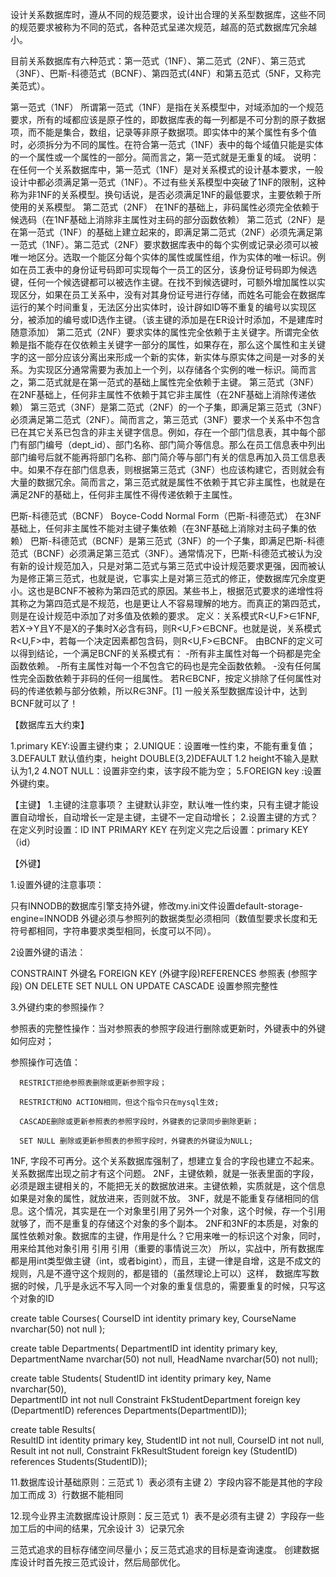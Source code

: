 设计关系数据库时，遵从不同的规范要求，设计出合理的关系型数据库，这些不同的规范要求被称为不同的范式，各种范式呈递次规范，越高的范式数据库冗余越小。

目前关系数据库有六种范式：第一范式（1NF）、第二范式（2NF）、第三范式（3NF）、巴斯-科德范式（BCNF）、第四范式(4NF）和第五范式（5NF，又称完美范式）。

第一范式（1NF）
所谓第一范式（1NF）是指在关系模型中，对域添加的一个规范要求，所有的域都应该是原子性的，即数据库表的每一列都是不可分割的原子数据项，而不能是集合，数组，记录等非原子数据项。即实体中的某个属性有多个值时，必须拆分为不同的属性。在符合第一范式（1NF）表中的每个域值只能是实体的一个属性或一个属性的一部分。简而言之，第一范式就是无重复的域。
说明：在任何一个关系数据库中，第一范式（1NF）是对关系模式的设计基本要求，一般设计中都必须满足第一范式（1NF）。不过有些关系模型中突破了1NF的限制，这种称为非1NF的关系模型。换句话说，是否必须满足1NF的最低要求，主要依赖于所使用的关系模型。
第二范式（2NF）
在1NF的基础上，非码属性必须完全依赖于候选码（在1NF基础上消除非主属性对主码的部分函数依赖）
第二范式（2NF）是在第一范式（1NF）的基础上建立起来的，即满足第二范式（2NF）必须先满足第一范式（1NF）。第二范式（2NF）要求数据库表中的每个实例或记录必须可以被唯一地区分。选取一个能区分每个实体的属性或属性组，作为实体的唯一标识。例如在员工表中的身份证号码即可实现每个一员工的区分，该身份证号码即为候选键，任何一个候选键都可以被选作主键。在找不到候选键时，可额外增加属性以实现区分，如果在员工关系中，没有对其身份证号进行存储，而姓名可能会在数据库运行的某个时间重复，无法区分出实体时，设计辟如ID等不重复的编号以实现区分，被添加的编号或ID选作主键。（该主键的添加是在ER设计时添加，不是建库时随意添加）
第二范式（2NF）要求实体的属性完全依赖于主关键字。所谓完全依赖是指不能存在仅依赖主关键字一部分的属性，如果存在，那么这个属性和主关键字的这一部分应该分离出来形成一个新的实体，新实体与原实体之间是一对多的关系。为实现区分通常需要为表加上一个列，以存储各个实例的唯一标识。简而言之，第二范式就是在第一范式的基础上属性完全依赖于主键。
第三范式（3NF）
在2NF基础上，任何非主属性不依赖于其它非主属性（在2NF基础上消除传递依赖）
第三范式（3NF）是第二范式（2NF）的一个子集，即满足第三范式（3NF）必须满足第二范式（2NF）。简而言之，第三范式（3NF）要求一个关系中不包含已在其它关系已包含的非主关键字信息。例如，存在一个部门信息表，其中每个部门有部门编号（dept_id）、部门名称、部门简介等信息。那么在员工信息表中列出部门编号后就不能再将部门名称、部门简介等与部门有关的信息再加入员工信息表中。如果不存在部门信息表，则根据第三范式（3NF）也应该构建它，否则就会有大量的数据冗余。简而言之，第三范式就是属性不依赖于其它非主属性，也就是在满足2NF的基础上，任何非主属性不得传递依赖于主属性。


巴斯-科德范式（BCNF）
Boyce-Codd Normal Form（巴斯-科德范式）
在3NF基础上，任何非主属性不能对主键子集依赖（在3NF基础上消除对主码子集的依赖）
巴斯-科德范式（BCNF）是第三范式（3NF）的一个子集，即满足巴斯-科德范式（BCNF）必须满足第三范式（3NF）。通常情况下，巴斯-科德范式被认为没有新的设计规范加入，只是对第二范式与第三范式中设计规范要求更强，因而被认为是修正第三范式，也就是说，它事实上是对第三范式的修正，使数据库冗余度更小。这也是BCNF不被称为第四范式的原因。某些书上，根据范式要求的递增性将其称之为第四范式是不规范，也是更让人不容易理解的地方。而真正的第四范式，则是在设计规范中添加了对多值及依赖的要求。
定义：关系模式R<U,F>∈1FNF,若X→Y且Y不是X的子集时X必含有码，则R<U,F>∈BCNF。也就是说，关系模式R<U,F>中，若每一个决定因素都包含码，则R<U,F>∈BCNF。
由BCNF的定义可以得到结论，一个满足BCNF的关系模式有：
-所有非主属性对每一个码都是完全函数依赖。
-所有主属性对每一个不包含它的码也是完全函数依赖。
-没有任何属性完全函数依赖于非码的任何一组属性。
若R∈BCNF，按定义排除了任何属性对码的传递依赖与部分依赖，所以R∈3NF。[1] 
一般关系型数据库设计中，达到BCNF就可以了！


【数据库五大约束】

1.primary KEY:设置主键约束；
2.UNIQUE：设置唯一性约束，不能有重复值；
3.DEFAULT 默认值约束，height DOUBLE(3,2)DEFAULT 1.2 height不输入是默认为1,2
4.NOT NULL：设置非空约束，该字段不能为空；
5.FOREIGN key :设置外键约束。


【主键】
1.主键的注意事项？
主键默认非空，默认唯一性约束，只有主键才能设置自动增长，自动增长一定是主键，主键不一定自动增长；
2.设置主键的方式？
在定义列时设置：ID INT PRIMARY KEY
在列定义完之后设置：primary KEY（id）

【外键】

1.设置外键的注意事项：   

只有INNODB的数据库引擎支持外键，修改my.ini文件设置default-storage-engine=INNODB    外键必须与参照列的数据类型必须相同（数值型要求长度和无符号都相同，字符串要求类型相同，长度可以不同）。

2设置外键的语法：

   CONSTRAINT 外键名 FOREIGN KEY (外键字段)REFERENCES 参照表 (参照字段)    ON DELETE SET NULL ON UPDATE CASCADE 设置参照完整性

3.外键约束的参照操作？  

  参照表的完整性操作：当对参照表的参照字段进行删除或更新时，外键表中的外键如何应对；   

参照操作可选值：

      RESTRICT拒绝参照表删除或更新参照字段；               

      RESTRICT和NO ACTION相同，但这个指令只在mysql生效;                

      CASCADE删除或更新参照表的参照字段时，外键表的记录同步删除更新；               

      SET NULL 删除或更新参照表的参照字段时，外键表的外键设为NULL;
      
      

1NF, 字段不可再分。这个关系数据库强制了，想建立复合的字段也建立不起来。关系数据库出现之前才有这个问题。
2NF，主键依赖，就是一张表里面的字段，必须是跟主键相关的，不能把无关的数据放进来。主键依赖，实质就是，这个信息如果是对象的属性，就放进来，否则就不放。
3NF，就是不能重复存储相同的信息。这个情况，其实是在一个对象里引用了另外一个对象，这个时候，存一个引用就够了，而不是重复的存储这个对象的多个副本。
2NF和3NF的本质是，对象的属性依赖对象。数据库的主键，作用是什么？它用来唯一的标识这个对象，同时，用来给其他对象引用 引用 引用（重要的事情说三次）
所以，实战中，所有数据库都是用int类型做主键（int，或者bigint），而且，主键一律是自增，这是不成文的规则，凡是不遵守这个规则的，都是错的（虽然理论上可以）这样，
数据库写数据的时候，几乎是永远不写入同一个对象的重复信息的，需要重复的时候，只写这个对象的ID

create table Courses(
	CourseID int identity primary key,
	CourseName nvarchar(50) not null
);

create table Departments( 
DepartmentID int identity primary key,	DepartmentName nvarchar(50) not null,	HeadName nvarchar(50) not null);

create table Students(	StudentID int identity primary key,	Name nvarchar(50),	
DepartmentID int not null	Constraint FkStudentDepartment foreign key (DepartmentID) references Departments(DepartmentID));

create table Results(	
ResultID int identity primary key,	StudentID int not null,	CourseID int not null,	Result int not null,
Constraint FkResultStudent foreign key  (StudentID) references Students(StudentID));

11.数据库设计基础原则：三范式
1）表必须有主键
2）字段内容不能是其他的字段加工而成
3）行数据不能相同

12.现今业界主流数据库设计原则：反三范式
1）表不是必须有主键
2）字段存一些加工后的中间的结果，冗余设计
3）记录冗余

三范式追求的目标存储空间尽量小；反三范式追求的目标是查询速度。
创建数据库设计时首先按三范式设计，然后局部优化。